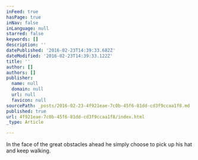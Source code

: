 ```yaml
---
inFeed: true
hasPage: true
inNav: false
inLanguage: null
starred: false
keywords: []
description: ''
datePublished: '2016-02-23T14:39:33.682Z'
dateModified: '2016-02-23T14:39:33.122Z'
title: ''
author: []
authors: []
publisher:
  name: null
  domain: null
  url: null
  favicon: null
sourcePath: _posts/2016-02-23-4f921eae-7c0b-45f6-81dd-cd3f9ccaa1f8.md
published: true
url: 4f921eae-7c0b-45f6-81dd-cd3f9ccaa1f8/index.html
_type: Article

---
```

In the face of the great obstacles ahead he simply choose to pick up his hat and keep walking.